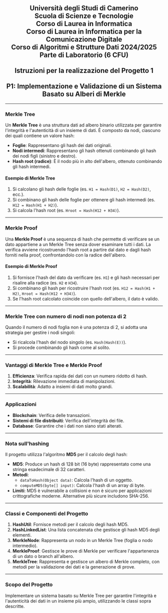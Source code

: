 <h2 align="center">
  Università degli Studi di Camerino<br>
  Scuola di Scienze e Tecnologie<br>
  Corso di Laurea in Informatica<br>
  Corso di Laurea in Informatica per la Comunicazione Digitale<br>
  Corso di Algoritmi e Strutture Dati 2024/2025<br>
  Parte di Laboratorio (6 CFU)<br>
  <br>
  Istruzioni per la realizzazione del Progetto 1<br>
  <br>
  P1: Implementazione e Validazione di un Sistema Basato su Alberi di Merkle
</h2>

---

### **Merkle Tree**
Un **Merkle Tree** è una struttura dati ad albero binario utilizzata per garantire l'integrità e l'autenticità di un insieme di dati. È composto da nodi, ciascuno dei quali contiene un valore hash:
- **Foglie**: Rappresentano gli hash dei dati originali.
- **Nodi intermedi**: Rappresentano gli hash ottenuti combinando gli hash dei nodi figli (sinistro e destro).
- **Hash root (radice)**: È il nodo più in alto dell'albero, ottenuto combinando gli hash intermedi.

#### **Esempio di Merkle Tree**
1. Si calcolano gli hash delle foglie (es. `H1 = Hash(D1)`, `H2 = Hash(D2)`, ecc.).
2. Si combinano gli hash delle foglie per ottenere gli hash intermedi (es. `H12 = Hash(H1 + H2)`).
3. Si calcola l'hash root (es. `Hroot = Hash(H12 + H34)`).

---

### **Merkle Proof**
Una **Merkle Proof** è una sequenza di hash che permette di verificare se un dato appartiene a un Merkle Tree senza dover esaminare tutti i dati. La verifica avviene ricostruendo l'hash root a partire dal dato e dagli hash forniti nella proof, confrontandolo con la radice dell'albero.

#### **Esempio di Merkle Proof**
1. Si fornisce l'hash del dato da verificare (es. `H1`) e gli hash necessari per risalire alla radice (es. `H2` e `H34`).
2. Si combinano gli hash per ricostruire l'hash root (es. `H12 = Hash(H1 + H2)`, `Hroot = Hash(H12 + H34)`).
3. Se l'hash root calcolato coincide con quello dell'albero, il dato è valido.

---

### **Merkle Tree con numero di nodi non potenza di 2**
Quando il numero di nodi foglia non è una potenza di 2, si adotta una strategia per gestire i nodi singoli:
- Si ricalcola l'hash del nodo singolo (es. `Hash(Hash(E))`).
- Si procede combinando gli hash come al solito.

---

### **Vantaggi di Merkle Tree e Merkle Proof**
1. **Efficienza**: Verifica rapida dei dati con un numero ridotto di hash.
2. **Integrità**: Rilevazione immediata di manipolazioni.
3. **Scalabilità**: Adatto a insiemi di dati molto grandi.

---

### **Applicazioni**
- **Blockchain**: Verifica delle transazioni.
- **Sistemi di file distribuiti**: Verifica dell'integrità dei file.
- **Database**: Garantire che i dati non siano stati alterati.

---

### **Nota sull'hashing**
Il progetto utilizza l'algoritmo **MD5** per il calcolo degli hash:
- **MD5**: Produce un hash di 128 bit (16 byte) rappresentato come una stringa esadecimale di 32 caratteri.
- **Metodi**:
  - `dataToHash(Object data)`: Calcola l'hash di un oggetto.
  - `computeMD5(byte[] input)`: Calcola l'hash di un array di byte.
- **Limiti**: MD5 è vulnerabile a collisioni e non è sicuro per applicazioni crittografiche moderne. Alternative più sicure includono SHA-256.

---

### **Classi e Componenti del Progetto**
1. **HashUtil**: Fornisce metodi per il calcolo degli hash MD5.
2. **HashLinkedList**: Una lista concatenata che gestisce gli hash MD5 degli elementi.
3. **MerkleNode**: Rappresenta un nodo in un Merkle Tree (foglia o nodo intermedio).
4. **MerkleProof**: Gestisce le prove di Merkle per verificare l'appartenenza di un dato o branch all'albero.
5. **MerkleTree**: Rappresenta e gestisce un albero di Merkle completo, con metodi per la validazione dei dati e la generazione di prove.

---

### **Scopo del Progetto**
Implementare un sistema basato su Merkle Tree per garantire l'integrità e l'autenticità dei dati in un insieme più ampio, utilizzando le classi sopra descritte.
